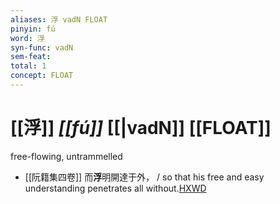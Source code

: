 ```yaml
---
aliases: 浮 vadN FLOAT
pinyin: fú
word: 浮
syn-func: vadN
sem-feat: 
total: 1
concept: FLOAT 
---
```

# [[浮]] *[[fú]]*  [[|vadN]] [[FLOAT]]
free-flowing, untrammelled
 - [[阮籍集四卷]] 而**浮**明開達于外， / so that his free and easy understanding penetrates all without.[HXWD](https://hxwd.org/textview.html?location=CH2b1558_CHANT_004-19a.13)